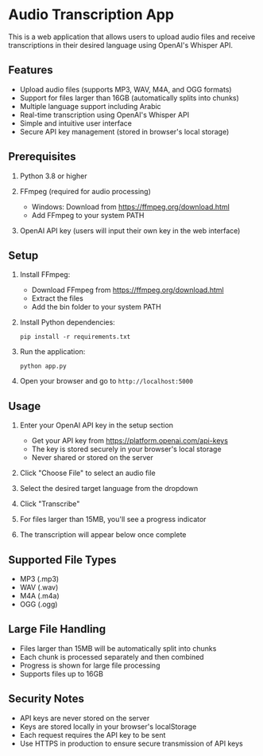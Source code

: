 # Audio Transcription App

This is a web application that allows users to upload audio files and receive transcriptions in their desired language using OpenAI's Whisper API.

## Features

- Upload audio files (supports MP3, WAV, M4A, and OGG formats)
- Support for files larger than 16GB (automatically splits into chunks)
- Multiple language support including Arabic
- Real-time transcription using OpenAI's Whisper API
- Simple and intuitive user interface
- Secure API key management (stored in browser's local storage)

## Prerequisites

1. Python 3.8 or higher
2. FFmpeg (required for audio processing)
   - Windows: Download from https://ffmpeg.org/download.html
   - Add FFmpeg to your system PATH

3. OpenAI API key (users will input their own key in the web interface)

## Setup

1. Install FFmpeg:
   - Download FFmpeg from https://ffmpeg.org/download.html
   - Extract the files
   - Add the bin folder to your system PATH

2. Install Python dependencies:
   ```
   pip install -r requirements.txt
   ```

3. Run the application:
   ```
   python app.py
   ```

4. Open your browser and go to `http://localhost:5000`

## Usage

1. Enter your OpenAI API key in the setup section
   - Get your API key from https://platform.openai.com/api-keys
   - The key is stored securely in your browser's local storage
   - Never shared or stored on the server

2. Click "Choose File" to select an audio file
3. Select the desired target language from the dropdown
4. Click "Transcribe"
5. For files larger than 15MB, you'll see a progress indicator
6. The transcription will appear below once complete

## Supported File Types

- MP3 (.mp3)
- WAV (.wav)
- M4A (.m4a)
- OGG (.ogg)

## Large File Handling

- Files larger than 15MB will be automatically split into chunks
- Each chunk is processed separately and then combined
- Progress is shown for large file processing
- Supports files up to 16GB

## Security Notes

- API keys are never stored on the server
- Keys are stored locally in your browser's localStorage
- Each request requires the API key to be sent
- Use HTTPS in production to ensure secure transmission of API keys
